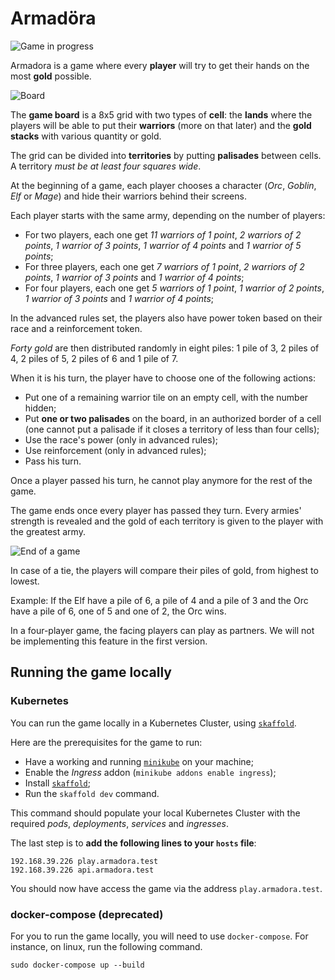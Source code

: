 # Armadöra

![Game in progress](https://github.com/ThomasFerro/readmes/blob/master/posts/12-ddd-in-action-armadora-the-board-game/game_in_progress.jpg)

Armadora is a game where every **player** will try to get their hands on the most **gold** possible.

![Board](https://github.com/ThomasFerro/readmes/blob/master/posts/12-ddd-in-action-armadora-the-board-game/board.jpg)

The **game board** is a 8x5 grid with two types of **cell**: the **lands** where the players will be able to put their **warriors** (more on that later) and the **gold stacks** with various quantity or gold.

The grid can be divided into **territories** by putting **palisades** between cells. A territory *must be at least four squares wide*.

At the beginning of a game, each player chooses a character (*Orc*, *Goblin*, *Elf* or *Mage*) and hide their warriors behind their screens.

Each player starts with the same army, depending on the number of players:

- For two players, each one get *11 warriors of 1 point*, *2 warriors of 2 points*, *1 warrior of 3 points*, *1 warrior of 4 points* and *1 warrior of 5 points*;
- For three players, each one get *7 warriors of 1 point*, *2 warriors of 2 points*, *1 warrior of 3 points* and *1 warrior of 4 points*;
- For four players, each one get *5 warriors of 1 point*, *1 warrior of 2 points*, *1 warrior of 3 points* and *1 warrior of 4 points*;

In the advanced rules set, the players also have power token based on their race and a reinforcement token.

*Forty gold* are then distributed randomly in eight piles: 1 pile of 3, 2 piles of 4, 2 piles of 5, 2 piles of 6 and 1 pile of 7.

When it is his turn, the player have to choose one of the following actions:

- Put one of a remaining warrior tile on an empty cell, with the number hidden;
- Put **one or two palisades** on the board, in an authorized border of a cell (one cannot put a palisade if it closes a territory of less than four cells);
- Use the race's power (only in advanced rules);
- Use reinforcement (only in advanced rules);
- Pass his turn.

Once a player passed his turn, he cannot play anymore for the rest of the game.

The game ends once every player has passed they turn. Every armies' strength is revealed and the gold of each territory is given to the player with the greatest army.

![End of a game](https://github.com/ThomasFerro/readmes/blob/master/posts/12-ddd-in-action-armadora-the-board-game/end_of_a_game.jpg)

In case of a tie, the players will compare their piles of gold, from highest to lowest.

Example: If the Elf have a pile of 6, a pile of 4 and a pile of 3 and the Orc have a pile of 6, one of 5 and one of 2, the Orc wins.

In a four-player game, the facing players can play as partners. We will not be implementing this feature in the first version.

## Running the game locally

### Kubernetes

You can run the game locally in a Kubernetes Cluster, using [`skaffold`](https://skaffold.dev/).

Here are the prerequisites for the game to run:

- Have a working and running [`minikube`](https://kubernetes.io/docs/setup/learning-environment/minikube/) on your machine;
- Enable the *Ingress* addon (`minikube addons enable ingress`);
- Install [`skaffold`](https://skaffold.dev/docs/quickstart/);
- Run the `skaffold dev` command.

This command should populate your local Kubernetes Cluster with the required *pods*, *deployments*, *services* and *ingresses*.

The last step is to **add the following lines to your `hosts` file**:

```
192.168.39.226 play.armadora.test
192.168.39.226 api.armadora.test
```

You should now have access the game via the address `play.armadora.test`.

### docker-compose (deprecated)

For you to run the game locally, you will need to use `docker-compose`. For instance, on linux, run the following command.

```
sudo docker-compose up --build
```
